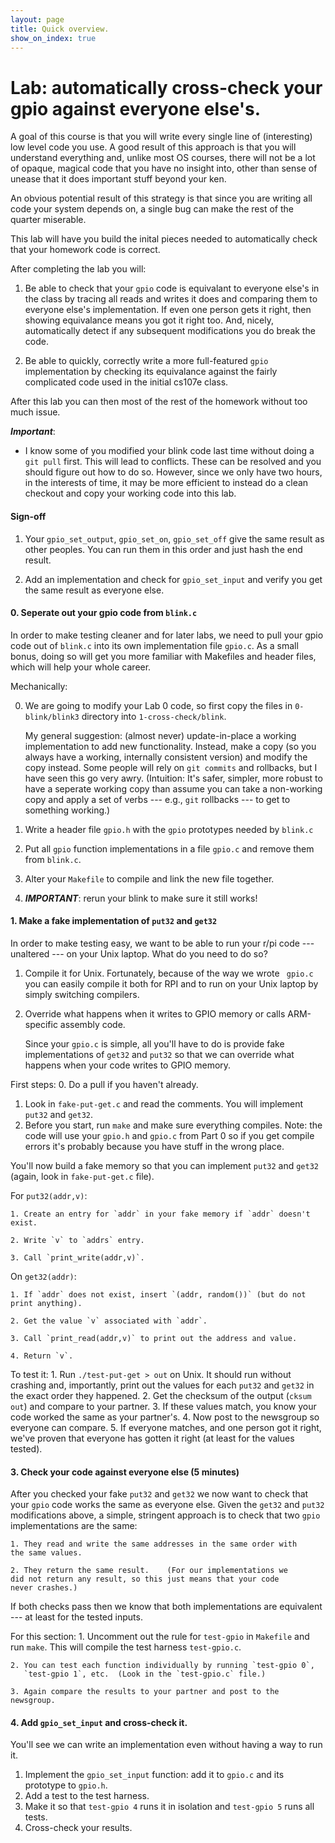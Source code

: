 ```yaml
---
layout: page
title: Quick overview.
show_on_index: true
---
```


Lab: automatically cross-check your gpio against everyone else's.
======================================================================

A goal of this course is that you will write every single line of
(interesting) low level code you use.  A good result of this approach is
that you will understand everything and, unlike most OS courses, there
will not be a lot of opaque, magical code that you have no insight into,
other than sense of unease that it does important stuff beyond your ken.

An obvious potential result of this strategy is that since you are writing
all code your system depends on, a single bug can make the rest of the
quarter miserable.

This lab will have you build the inital pieces needed to automatically
check that your homework code is correct.

After completing the lab you will:

  1. Be able to check that your `gpio` code is equivalant to
     everyone else's in the class by tracing all reads and writes
	 it does and comparing them to everyone else's implementation.
	 If even one person gets it right, then showing equivalance means
	 you got it right too.  And, nicely, automatically detect if any
	 subsequent modifications you do break the code.

   2. Be able to quickly, correctly write a more full-featured
	`gpio` implementation by checking its equivalance against the
	fairly complicated code used in the initial cs107e class.

After this lab you can then most of the rest of the homework without too
much issue.

***Important***:
   - I know some of you modified your blink code last time without doing a
   `git pull` first.  This will lead to conflicts.  These can be resolved
   and you should figure out how to do so.  However, since we only have
   two hours,  in the interests of time, it may be more efficient to
   instead do a clean checkout and copy your working code into this lab.

#### Sign-off

   1. Your `gpio_set_output`, `gpio_set_on`,
   `gpio_set_off` give the same result as other peoples.  You can
   run them in this order and just hash the end result.

   2. Add an implementation and check for `gpio_set_input` and verify
   you get the same result as everyone else.

#### 0. Seperate out your gpio code from `blink.c`

In order to make testing cleaner and for later labs, we need to pull your
gpio code out of `blink.c` into its own implementation file `gpio.c`.
As a small bonus, doing so will get you more familiar with Makefiles
and header files, which will help your whole career.

Mechanically:

  0. We are going to modify your Lab 0 code, so first copy the files in
     `0-blink/blink3` directory into `1-cross-check/blink`.

     My general suggestion: (almost never) update-in-place a working
     implementation to add new functionality.  Instead, make a copy
     (so you always have a working, internally consistent version) and
     modify the copy instead.  Some people will rely on `git commits`
     and rollbacks, but I have seen this go very awry.  (Intuition: It's
     safer, simpler, more robust to have a seperate working copy than
     assume you can take a non-working copy and apply a set of verbs ---
     e.g., `git` rollbacks --- to get to something working.)

  1. Write a header file `gpio.h` with the `gpio` prototypes needed
     by `blink.c`

  2. Put all `gpio` function implementations  in a file `gpio.c` and 
     remove them from `blink.c`.

  3. Alter your `Makefile` to compile and link the new file together.

  4. ***IMPORTANT***: rerun your blink to make sure it still works!

#### 1. Make a fake implementation of `put32` and `get32`

In order to make testing easy, we want to be able to run your r/pi code ---
unaltered --- on your Unix laptop.  What do you need to do so?  

  1. Compile it for Unix.   Fortunately, because of the way we wrote `
     gpio.c` you can easily compile it both for RPI and to run on your
     Unix laptop by simply switching compilers.  

  2. Override what happens when it writes to GPIO memory or calls ARM-specific
     assembly code.   

     Since your `gpio.c` is simple, all you'll have to do is provide fake
     implementations of `get32` and `put32` so that we can override what
     happens when your code writes to GPIO memory.

First steps:
  0. Do a pull if you haven't already. 
  1. Look in `fake-put-get.c` and read the comments.  You will implement
     `put32` and `get32`.
  2. Before you start, run `make` and make sure everything compiles.
     Note: the code will use your `gpio.h` and `gpio.c` from Part 0 so
     if you get compile errors it's probably because you have stuff in the 
     wrong place.

You'll now build a fake memory so that you can implement `put32` and
`get32` (again, look in `fake-put-get.c` file).

For `put32(addr,v)`: 

	1. Create an entry for `addr` in your fake memory if `addr` doesn't exist.

	2. Write `v` to `addrs` entry.

	3. Call `print_write(addr,v)`.

On `get32(addr)`:

	1. If `addr` does not exist, insert `(addr, random())` (but do not print anything).

	2. Get the value `v` associated with `addr`.

	3. Call `print_read(addr,v)` to print out the address and value.

	4. Return `v`.


To test it:
	1. Run `./test-put-get > out` on Unix.	It should run without
	   crashing and, importantly, print out the values for each
	   `put32` and `get32` in the exact order they happened.
    2. Get the checksum of the output (`cksum out`) and compare to your partner.
    3. If these values match, you know your code worked the same as your partner's.
    4. Now post to the newsgroup so everyone can compare.
    5. If everyone matches, and one person got it right, we've proven that
       everyone has gotten it right (at least for the values tested).

#### 3. Check your code against everyone else (5 minutes)

After you checked your fake `put32` and `get32` we now want to check that
your `gpio` code works the same as everyone else.  Given the `get32` and
`put32` modifications above, a simple, stringent approach is to check
that two `gpio` implementations are the same:

	1. They read and write the same addresses in the same order with
	the same values.

	2. They return the same result.    (For our implementations we
	did not return any result, so this just means that your code
	never crashes.)

If both checks pass then we know that both implementations are equivalent
--- at least for the tested inputs.

For this section:
	1. Uncomment out the rule for `test-gpio` in `Makefile` and run `make`.
       This will compile the test harness `test-gpio.c`.

    2. You can test each function individually by running `test-gpio 0`,
       `test-gpio 1`, etc.  (Look in the `test-gpio.c` file.)

    3. Again compare the results to your partner and post to the newsgroup.


#### 4. Add `gpio_set_input` and cross-check it.

You'll see we can write an implementation even without having a way to run it.
   1.  Implement the `gpio_set_input` function: add it to `gpio.c` and its prototype 
   to `gpio.h`.
   2. Add a test to the test harness.
   3. Make it so that `test-gpio 4` runs it in isolation and `test-gpio 5` runs
      all tests.
   4. Cross-check your results.
